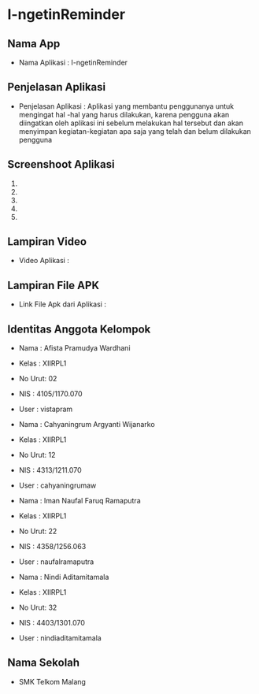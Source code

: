 # I-ngetinReminder

## Nama App

* Nama Aplikasi : I-ngetinReminder

## Penjelasan Aplikasi

* Penjelasan Aplikasi : Aplikasi yang membantu penggunanya untuk mengingat hal -hal yang harus dilakukan, karena pengguna akan diingatkan oleh aplikasi ini sebelum melakukan hal tersebut dan akan menyimpan kegiatan-kegiatan apa saja yang telah dan belum dilakukan pengguna

## Screenshoot Aplikasi
1. 
2. 
3. 
4. 
5. 

## Lampiran Video

* Video Aplikasi : 

## Lampiran File APK

* Link File Apk dari Aplikasi :

## Identitas Anggota Kelompok

* Nama : Afista Pramudya Wardhani 
* Kelas : XIIRPL1 
* No Urut: 02 
* NIS : 4105/1170.070
* User : vistapram

* Nama : Cahyaningrum Argyanti Wijanarko
* Kelas : XIIRPL1 
* No Urut: 12
* NIS : 4313/1211.070
* User : cahyaningrumaw

* Nama : Iman Naufal Faruq Ramaputra
* Kelas : XIIRPL1 
* No Urut: 22
* NIS : 4358/1256.063
* User : naufalramaputra 

* Nama : Nindi Aditamitamala
* Kelas : XIIRPL1 
* No Urut: 32
* NIS : 4403/1301.070
* User : nindiaditamitamala


## Nama Sekolah
* SMK Telkom Malang 
